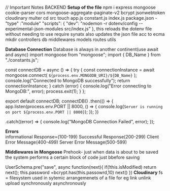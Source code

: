 // Important Notes BACKEND 
**Setup of the file**
npm i express mongoose cookie-parser cors mongoose-aggregate-paginate-v2 bcrypt jsonwebtoken
cloudinary multer
cd src 
touch app.js constant.js index.js
package.json - "type" :"module"
"scripts": {
    "dev": "nodemon -r dotenv/config --experimental-json-modules src/index.js"
  },
  this reloads the dotenv file without needing to use require synatx also updates the json file acc to ecma
mkdir controllers db middlewares models routes utils 

**Database Connection**
Database is always in another continent(use await and async)
import mongoose from "mongoose";
import { DB_Name } from "./constants.js";

const connectDB = async () => {
  try {
    const connectionInstance = await mongoose.connect(
      `${process.env.MONGODB_URI}/${DB_Name}`
    );
    console.log("Connected to MongoDB successfully");
    return connectionInstance;
  } catch (error) {
    console.log("Error connecting to MongoDB:", error);
    process.exit(1);
  }
};

export default connectDB;
connectDB()
  .then(() => {
    app.listen(process.env.PORT || 8000, () => {
      console.log(`Server is running on port ${process.env.PORT || 8000}`);
    });
  })

  .catch((error) => {
    console.log("MongoDB Connection Failed", error);
  });

**Errors**  
informational Response=(100-199)
Successful Response(200-299)
Client Error Message(400-499)
Server Error Message(500-599)

**Middlewares in Mongoose**
Prehook- just when data is about to be saved the system performs a certain block of code just bbefore saving

UserSchema.pre("save", async function(next){
  if(!this.isModified) return next();
  this.password =bcrypt.has(this.passowrd,10)
  next()
})
**Cloudinary**
fs = filesystem used in sytemic arrangemenets of a file for eg link unlink upload synchronously asynchronously 